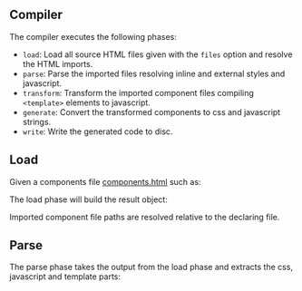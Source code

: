 ## Compiler

The compiler executes the following phases:

* `load`: Load all source HTML files given with the `files` option and resolve the HTML imports.
* `parse`: Parse the imported files resolving inline and external styles and javascript.
* `transform`: Transform the imported component files compiling `<template>` elements to javascript.
* `generate`: Convert the transformed components to css and javascript strings.
* `write`: Write the generated code to disc.

## Load

Given a components file [components.html](/example/compiler/components.html) such as:

<? @source {html} ../../example/compiler/components.html ?>

The load phase will build the result object:

<? @exec {json} node doc/readme/compiler-load.js ?>

Imported component file paths are resolved relative to the declaring file.

## Parse

The parse phase takes the output from the load phase and extracts the css, javascript and template parts:

<? @exec {json} node doc/readme/compiler-parse.js ?>
